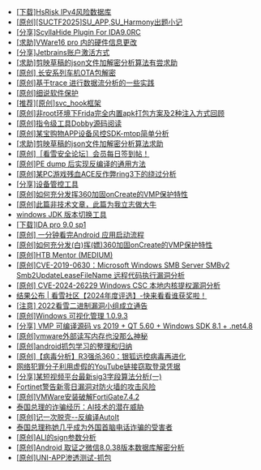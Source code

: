+ [[下载]HsRisk IPv4风险数据库](https://bbs.kanxue.com/thread-285213.htm)
+ [[原创][SUCTF2025]SU_APP,SU_Harmony出题小记](https://bbs.kanxue.com/thread-285264.htm)
+ [[分享]ScyllaHide Plugin For IDA9.0RC](https://bbs.kanxue.com/thread-284937.htm)
+ [[求助]VWare16 pro 内的硬件信息更改](https://bbs.kanxue.com/thread-278766.htm)
+ [[分享]Jetbrains账户激活方式](https://bbs.kanxue.com/thread-284298.htm)
+ [[求助]剪映草稿的json文件加解密分析算法有尝求助](https://bbs.kanxue.com/thread-285223.htm)
+ [[原创]  长安系列车机OTA包解密](https://bbs.kanxue.com/thread-285256.htm)
+ [[原创]基于trace 进行数据流分析的一些实践](https://bbs.kanxue.com/thread-285243.htm)
+ [[原创]细说软件保护](https://bbs.kanxue.com/thread-284629.htm)
+ [[推荐][原创]svc_hook框架](https://bbs.kanxue.com/thread-284713.htm)
+ [[原创]非root环境下Frida完全内置apk打包方案及2种注入方式回顾](https://bbs.kanxue.com/thread-284482.htm)
+ [[原创]指令级工具Dobby源码阅读](https://bbs.kanxue.com/thread-273487.htm)
+ [[原创]某宝购物APP设备风控SDK-mtop简单分析](https://bbs.kanxue.com/thread-284241.htm)
+ [[求助]剪映草稿的json文件加解密分析算法求助](https://bbs.kanxue.com/thread-285223.htm)
+ [[原创]［看雪安全论坛］会员每日签到帖！](https://bbs.kanxue.com/thread-128928.htm)
+ [[原创]PE dump 后实现反编译的通用方法](https://bbs.kanxue.com/thread-284958.htm)
+ [[原创]某PC游戏残血ACE反作弊ring3下的绕过分析](https://bbs.kanxue.com/thread-284667.htm)
+ [[分享]设备管控工具](https://bbs.kanxue.com/thread-285094.htm)
+ [[原创]如何充分发挥360加固onCreate的VMP保护特性](https://bbs.kanxue.com/thread-285241.htm)
+ [[原创]此篇非技术文章，此篇为我立志做大牛](https://bbs.kanxue.com/thread-284823.htm)
+ [windows JDK 版本切换工具](https://bbs.kanxue.com/thread-285195.htm)
+ [[下载]IDA pro 9.0 sp1](https://bbs.kanxue.com/thread-285234.htm)
+ [[原创] 一分钟看完Android 应用启动流程](https://bbs.kanxue.com/thread-284686.htm)
+ [[原创]如何充分发(白)挥(嫖)360加固onCreate的VMP保护特性](https://bbs.kanxue.com/thread-285241.htm)
+ [[原创]HTB Mentor (MEDIUM)](https://bbs.kanxue.com/thread-275785.htm)
+ [[原创]CVE-2019-0630：Microsoft Windows SMB Server SMBv2 Smb2UpdateLeaseFileName 远程代码执行漏洞分析](https://bbs.kanxue.com/thread-261315.htm)
+ [[原创] CVE-2024-26229 Windows CSC 本地内核提权漏洞分析](https://bbs.kanxue.com/thread-282185.htm)
+ [结果公布 | 看雪社区【2024年度评选】-快来看看谁获奖啦！](https://bbs.kanxue.com/thread-284945.htm)
+ [[注意] 2022看雪二进制漏洞小组成立通告](https://bbs.kanxue.com/thread-271654.htm)
+ [[原创]Windows 可视化管理 1.0.9.3](https://bbs.kanxue.com/thread-284075.htm)
+ [[分享] VMP 可编译源码 vs 2019 + QT 5.60 + Windows SDK 8.1 + .net4.8](https://bbs.kanxue.com/thread-279860.htm)
+ [[原创]vmware外部读写内存也没那么神秘](https://bbs.kanxue.com/thread-284956.htm)
+ [[原创]android抓包学习的整理和归纳](https://bbs.kanxue.com/thread-267940.htm)
+ [[原创]【病毒分析】R3强杀360：银狐远控病毒再进化](https://bbs.kanxue.com/thread-285272.htm)
+ [网络犯罪分子利用虚假的YouTube链接窃取登录凭据](https://bbs.kanxue.com/thread-285271.htm)
+ [[分享]某短视频平台最新sig3字段算法分析(一)](https://bbs.kanxue.com/thread-285211.htm)
+ [Fortinet警告新零日漏洞对防火墙的攻击风险](https://bbs.kanxue.com/thread-285270.htm)
+ [[原创]VMWare安装破解FortiGate7.4.2](https://bbs.kanxue.com/thread-284794.htm)
+ [泰国总理的诈骗经历：AI技术的潜在威胁](https://bbs.kanxue.com/thread-285275.htm)
+ [[原创]记一次脱壳--反编译AutoIt](https://bbs.kanxue.com/thread-285274.htm)
+ [泰国总理称她几乎成为外国首脑电话诈骗的受害者](https://bbs.kanxue.com/thread-285276.htm)
+ [[原创]ALI的sign参数分析](https://bbs.kanxue.com/thread-284292.htm)
+ [[原创]Android 取证之微信8.0.38版本数据库解密分析](https://bbs.kanxue.com/thread-278092.htm)
+ [[原创]UNI-APP渗透测试-抓包](https://bbs.kanxue.com/thread-282683.htm)
